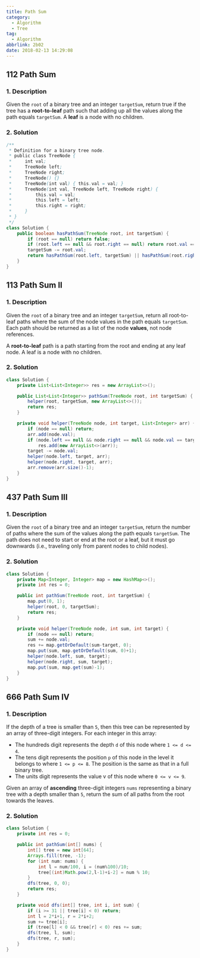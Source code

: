 ```yaml
---
title: Path Sum
category:
  - Algorithm
  - Tree
tag:
  - Algorithm
abbrlink: 2b02
date: 2018-02-13 14:29:08
---
```


## 112 Path Sum
### 1. Description
Given the `root` of a binary tree and an integer `targetSum`, return true if the tree has a **root-to-leaf** path such that adding up all the values along the path equals `targetSum`.
A **leaf** is a node with no children.

### 2. Solution
```java
/**
 * Definition for a binary tree node.
 * public class TreeNode {
 *     int val;
 *     TreeNode left;
 *     TreeNode right;
 *     TreeNode() {}
 *     TreeNode(int val) { this.val = val; }
 *     TreeNode(int val, TreeNode left, TreeNode right) {
 *         this.val = val;
 *         this.left = left;
 *         this.right = right;
 *     }
 * }
 */
class Solution {
    public boolean hasPathSum(TreeNode root, int targetSum) {
        if (root == null) return false;
        if (root.left == null && root.right == null) return root.val == targetSum;
        targetSum -= root.val;
        return hasPathSum(root.left, targetSum) || hasPathSum(root.right, targetSum);
    }
}
```


## 113 Path Sum II
### 1. Description
Given the `root` of a binary tree and an integer `targetSum`, return all root-to-leaf paths where the sum of the node values in the path equals `targetSum`. Each path should be returned as a list of the node **values**, not node references.

A **root-to-leaf** path is a path starting from the root and ending at any leaf node. A leaf is a node with no children.

### 2. Solution
```java
class Solution {
    private List<List<Integer>> res = new ArrayList<>();

    public List<List<Integer>> pathSum(TreeNode root, int targetSum) {
        helper(root, targetSum, new ArrayList<>());
        return res;
    }

    private void helper(TreeNode node, int target, List<Integer> arr) {
        if (node == null) return;
        arr.add(node.val);
        if (node.left == null && node.right == null && node.val == target) 
            res.add(new ArrayList<>(arr));
        target -= node.val;
        helper(node.left, target, arr);
        helper(node.right, target, arr);
        arr.remove(arr.size()-1);
    }
}
```


## 437 Path Sum III
### 1. Description
Given the `root` of a binary tree and an integer `targetSum`, return the number of paths where the sum of the values along the path equals `targetSum`.
The path does not need to start or end at the root or a leaf, but it must go downwards (i.e., traveling only from parent nodes to child nodes).

### 2. Solution
```java
class Solution {
    private Map<Integer, Integer> map = new HashMap<>();
    private int res = 0;

    public int pathSum(TreeNode root, int targetSum) {
        map.put(0, 1);
        helper(root, 0, targetSum);
        return res;
    }

    private void helper(TreeNode node, int sum, int target) {
        if (node == null) return;
        sum += node.val;
        res += map.getOrDefault(sum-target, 0);
        map.put(sum, map.getOrDefault(sum, 0)+1);
        helper(node.left, sum, target);
        helper(node.right, sum, target);
        map.put(sum, map.get(sum)-1);
    }
}
```


## 666 Path Sum IV
### 1. Description
If the depth of a tree is smaller than `5`, then this tree can be represented by an array of three-digit integers. For each integer in this array:
* The hundreds digit represents the depth `d` of this node where `1 <= d <= 4`.
* The tens digit represents the position `p` of this node in the level it belongs to where `1 <= p <= 8`. The position is the same as that in a full binary tree.
* The units digit represents the value v of this node where `0 <= v <= 9`.

Given an array of **ascending** three-digit integers `nums` representing a binary tree with a depth smaller than `5`, return the sum of all paths from the root towards the leaves.

### 2. Solution
```java
class Solution {
    private int res = 0;

    public int pathSum(int[] nums) {
        int[] tree = new int[64];
        Arrays.fill(tree, -1);
        for (int num: nums) {
            int l = num/100, i = (num%100)/10;
            tree[(int)Math.pow(2,l-1)+i-2] = num % 10;
        }
        dfs(tree, 0, 0);
        return res;
    }

    private void dfs(int[] tree, int i, int sum) {
        if (i >= 31 || tree[i] < 0) return;
        int l = 2*i+1, r = 2*i+2;
        sum += tree[i];
        if (tree[l] < 0 && tree[r] < 0) res += sum;
        dfs(tree, l, sum);
        dfs(tree, r, sum);
    }
}
```

